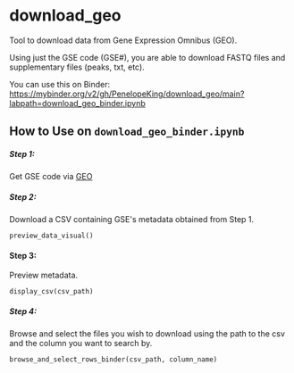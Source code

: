 # download_geo

Tool to download data from Gene Expression Omnibus (GEO). 

Using just the GSE code (GSE#), you are able to download FASTQ files and supplementary files (peaks, txt, etc).

You can use this on Binder: https://mybinder.org/v2/gh/PenelopeKing/download_geo/main?labpath=download_geo_binder.ipynb



## How to Use on `download_geo_binder.ipynb`

##### Step 1:
Get GSE code via [GEO](https://www.ncbi.nlm.nih.gov/geo/)

##### Step 2:
Download a CSV containing GSE's metadata obtained from Step 1.

```
preview_data_visual()
```

#### Step 3:
Preview metadata.

```
display_csv(csv_path)
```

##### Step 4:
Browse and select the files you wish to download using the path to the csv and the column you want to search by.

```
browse_and_select_rows_binder(csv_path, column_name)
```


